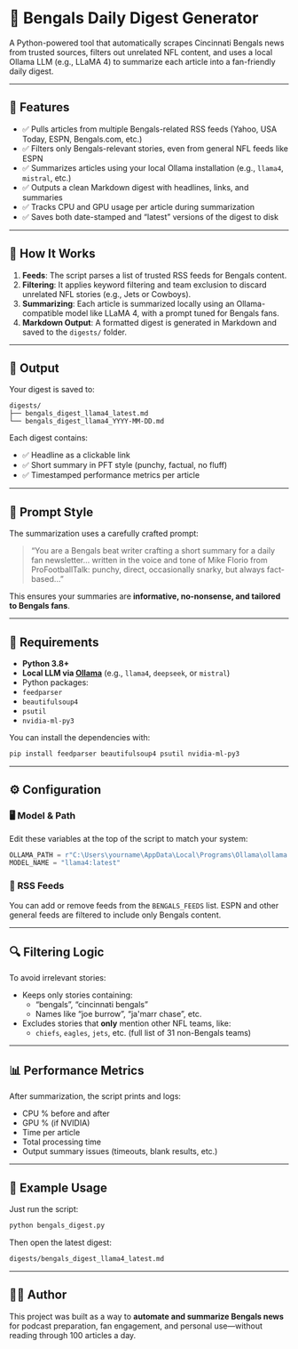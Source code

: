 # 🐅 Bengals Daily Digest Generator

A Python-powered tool that automatically scrapes Cincinnati Bengals news from trusted sources, filters out unrelated NFL content, 
and uses a local Ollama LLM (e.g., LLaMA 4) to summarize each article into a fan-friendly daily digest.

---

## 📌 Features

- ✅ Pulls articles from multiple Bengals-related RSS feeds (Yahoo, USA Today, ESPN, Bengals.com, etc.)
- ✅ Filters only Bengals-relevant stories, even from general NFL feeds like ESPN
- ✅ Summarizes articles using your local Ollama installation (e.g., `llama4`, `mistral`, etc.)
- ✅ Outputs a clean Markdown digest with headlines, links, and summaries
- ✅ Tracks CPU and GPU usage per article during summarization
- ✅ Saves both date-stamped and “latest” versions of the digest to disk

---

## 🚀 How It Works

1. **Feeds**: The script parses a list of trusted RSS feeds for Bengals content.
2. **Filtering**: It applies keyword filtering and team exclusion to discard unrelated NFL stories (e.g., Jets or Cowboys).
3. **Summarizing**: Each article is summarized locally using an Ollama-compatible model like LLaMA 4, with a prompt tuned for Bengals fans.
4. **Markdown Output**: A formatted digest is generated in Markdown and saved to the `digests/` folder.

---

## 📂 Output

Your digest is saved to:

```
digests/
├── bengals_digest_llama4_latest.md
└── bengals_digest_llama4_YYYY-MM-DD.md
```

Each digest contains:

- ✅ Headline as a clickable link
- ✅ Short summary in PFT style (punchy, factual, no fluff)
- ✅ Timestamped performance metrics per article

---

## 🧠 Prompt Style

The summarization uses a carefully crafted prompt:

> “You are a Bengals beat writer crafting a short summary for a daily fan newsletter… written in the voice and tone of Mike Florio from ProFootballTalk: punchy, direct, occasionally snarky, but always fact-based…”

This ensures your summaries are **informative, no-nonsense, and tailored to Bengals fans**.

---

## 🧰 Requirements

- **Python 3.8+**
- **Local LLM via [Ollama](https://ollama.com/)** (e.g., `llama4`, `deepseek`, or `mistral`)
- Python packages:
- `feedparser`
- `beautifulsoup4`
- `psutil`
- `nvidia-ml-py3`

You can install the dependencies with:

```bash
pip install feedparser beautifulsoup4 psutil nvidia-ml-py3
```

---

## ⚙️ Configuration

### 🖥️ Model & Path

Edit these variables at the top of the script to match your system:

```python
OLLAMA_PATH = r"C:\Users\yourname\AppData\Local\Programs\Ollama\ollama.exe"
MODEL_NAME = "llama4:latest"
```

### 📰 RSS Feeds

You can add or remove feeds from the `BENGALS_FEEDS` list. ESPN and other general feeds are filtered to include only Bengals content.

---

## 🔍 Filtering Logic

To avoid irrelevant stories:

- Keeps only stories containing:
    - “bengals”, “cincinnati bengals”
    - Names like “joe burrow”, “ja'marr chase”, etc.
- Excludes stories that **only** mention other NFL teams, like:
    - `chiefs`, `eagles`, `jets`, etc. (full list of 31 non-Bengals teams)

---

## 📊 Performance Metrics

After summarization, the script prints and logs:

- CPU % before and after
- GPU % (if NVIDIA)
- Time per article
- Total processing time
- Output summary issues (timeouts, blank results, etc.)

---

## 🏁 Example Usage

Just run the script:

```bash
python bengals_digest.py
```

Then open the latest digest:

```bash
digests/bengals_digest_llama4_latest.md
```

---

## 🙋‍♂️ Author

This project was built as a way to **automate and summarize Bengals news** for podcast preparation, fan engagement, and personal use—without reading through 100 articles a day.
